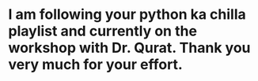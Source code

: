 # I am following your python ka chilla playlist and currently on the workshop with Dr. Qurat. Thank you very much for your effort. 

